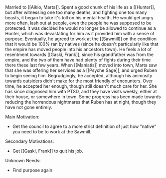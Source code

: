 Married to [[Aikio, Marta]]. 
Spent a good chunk of his life as a [[Hunter]], but after witnessing one too many deaths, and fighting one too many beasts, it began to take it's toll on his mental health. He would get angry more often, lash out at people, even the people he was supposed to be protected. It was decided he would no longer be allowed to continue as a Hunter, which was devastating for him as it provided him with a sense of purpose.
Eventually, he agreed to work at the [[Sawmill]] on the condition that it would be 100% ran by natives (since he doesn't particularly like that the empire has moved people into his ancestors town). He feels a lot of resentment towards [[Gaski, Frank]], since his grandfather was from the empire, and the two of them have had plenty of fights during their time there these last few years.
When [[Maniatis]] moved into town, Marta saw that she was offering her services as a [[Psyche Sage]], and urged Ruben to begin seeing him. Begrudgingly, he accepted, although his animosity towards outsiders didn't make for the most friendly of encounters. Over time, he accepted her enough, though still doesn't much care for her. She has since diagnosed him with PTSD, and they have visits weekly, either at their house, or somewhere in town. Some progress has been made towards reducing the horrendous nightmares that Ruben has at night, though they have not gone entirely. 

Main Motivation: 
- Get the council to agree to a more strict definition of just how "native" you need to be to work at the Sawmill.

Secondary Motivations: 
- Get [[Gaski, Frank]] to quit his job.

Unknown Needs:
- Find purpose again